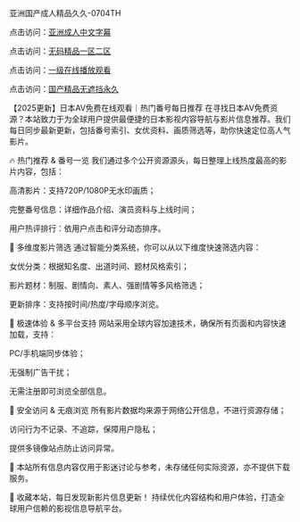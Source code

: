 
亚洲国产成人精品久久-0704TH

点击访问：<a href="https://gfd-5xg.pages.dev/">亚洲成人中文字幕</a>

点击访问：<a href="https://vassv.pages.dev/">无码精品一区二区</a>

点击访问：<a href="https://rtj-3zo.pages.dev/">一级在线播放观看</a>

点击访问：<a href="https://bsdf-5f5.pages.dev/">国产精品无遮挡永久</a>


【2025更新】日本AV免费在线观看｜热门番号每日推荐
在寻找日本AV免费资源？本站致力于为全球用户提供最便捷的日本影视内容导航与影片信息推荐。我们每日同步最新更新，包括番号索引、女优资料、画质筛选等，助你快速定位高人气影片。

🔥 热门推荐 & 番号一览
我们通过多个公开资源源头，每日整理上线热度最高的影片内容，包括：

高清影片：支持720P/1080P无水印画质；

完整番号信息：详细作品介绍、演员资料与上线时间；

用户热评排行：依用户点击和评分动态排序。

🎯 多维度影片筛选
通过智能分类系统，你可以从以下维度快速筛选内容：

女优分类：根据知名度、出道时间、题材风格索引；

影片题材：制服、剧情向、素人、强剧情等多风格筛选；

更新排序：支持按时间/热度/字母顺序浏览。

📱 极速体验 & 多平台支持
网站采用全球内容加速技术，确保所有页面和内容快速加载，支持：

PC/手机端同步体验；

无强制广告干扰；

无需注册即可浏览全部信息。

🔐 安全访问 & 无痕浏览
所有影片数据均来源于网络公开信息，不进行资源存储；

访问行为不记录、不追踪，保障用户隐私；

提供多镜像站点防止访问异常。

📌 本站所有信息内容仅用于影迷讨论与参考，未存储任何实际资源，亦不提供下载服务。

📍 收藏本站，每日发现新影片信息更新！
持续优化内容结构和用户体验，打造全球用户信赖的影视信息导航平台。





<span style="display:none;">[Canonical link]( https://github.com/tc527155/68464 ）</span>
